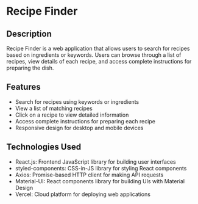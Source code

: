 # Recipe Finder

## Description
Recipe Finder is a web application that allows users to search for recipes based on ingredients or keywords. Users can browse through a list of recipes, view details of each recipe, and access complete instructions for preparing the dish.

## Features
- Search for recipes using keywords or ingredients
- View a list of matching recipes
- Click on a recipe to view detailed information
- Access complete instructions for preparing each recipe
- Responsive design for desktop and mobile devices

## Technologies Used
- React.js: Frontend JavaScript library for building user interfaces
- styled-components: CSS-in-JS library for styling React components
- Axios: Promise-based HTTP client for making API requests
- Material-UI: React components library for building UIs with Material Design
- Vercel: Cloud platform for deploying web applications



 
